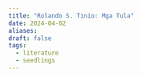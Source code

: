 ```yaml
---
title: "Rolando S. Tinio: Mga Tula"
date: 2024-04-02
aliases: 
draft: false
tags:
  - literature
  - seedlings
---
```

